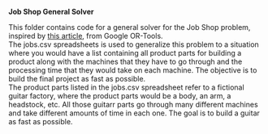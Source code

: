 **Job Shop General Solver**  

This folder contains code for a general solver for the Job Shop problem, inspired by [this article](https://developers.google.com/optimization/scheduling/job_shop), from Google OR-Tools.  
The jobs.csv spreadsheets is used to generalize this problem to a situation where you would have a list containing all product parts for building a product along with the machines that they have to go through and the processing time that they would take on each machine. The objective is to build the final project as fast as possible.  
The product parts listed in the jobs.csv spreadsheet refer to a fictional guitar factory, where the product parts would be a body, an arm, a headstock, etc. All those guitarr parts go through many different machines and take different amounts of time in each one. The goal is to build a guitar as fast as possible.